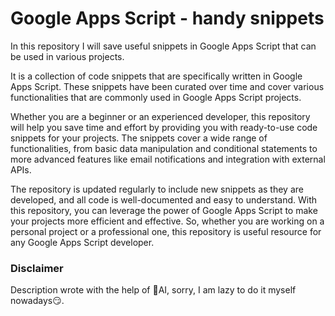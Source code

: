 # Google Apps Script - handy snippets
In this repository I will save useful snippets in Google Apps Script that can be used in various projects.

It is a collection of code snippets that are specifically written in Google Apps Script. These snippets have been curated over time and cover various functionalities that are commonly used in Google Apps Script projects.

Whether you are a beginner or an experienced developer, this repository will help you save time and effort by providing you with ready-to-use code snippets for your projects. The snippets cover a wide range of functionalities, from basic data manipulation and conditional statements to more advanced features like email notifications and integration with external APIs.

The repository is updated regularly to include new snippets as they are developed, and all code is well-documented and easy to understand. With this repository, you can leverage the power of Google Apps Script to make your projects more efficient and effective. So, whether you are working on a personal project or a professional one, this repository is useful resource for any Google Apps Script developer.

### Disclaimer
Description wrote with the help of 🤖AI, sorry, I am lazy to do it myself nowadays😏.
